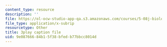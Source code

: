 ```yaml
---
content_type: resource
description: ''
file: https://ol-ocw-studio-app-qa.s3.amazonaws.com/courses/5-08j-biological-chemistry-ii-spring-2016/9e08766684b15f38bfedb77bbcc8014d_RBH2RVDrJYI.vtt
file_type: application/x-subrip
resourcetype: Other
title: 3play caption file
uid: 9e087666-84b1-5f38-bfed-b77bbcc8014d
---
```


